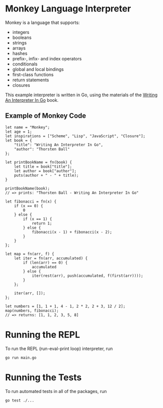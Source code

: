 # Monkey Language Interpreter

Monkey is a language that supports:

- integers
- booleans
- strings
- arrays
- hashes
- prefix-, infix- and index operators
- conditionals
- global and local bindings
- first-class functions
- return statements
- closures

This example interpreter is written in Go, using the materials of the [Writing An Interpreter In Go](https://interpreterbook.com) book.

## Example of Monkey Code

```
let name = "Monkey";
let age = 1;
let inspirations = ["Scheme", "Lisp", "JavaScript", "Closure"];
let book = {
    "title": "Writing An Interpreter In Go",
    "author": "Thorsten Ball"
};

let printBookName = fn(book) {
    let title = book["title"];
    let author = book["author"];
    puts(author + " - " + title);
}

printBookName(book);
// => prints: "Thorsten Ball - Writing An Interpreter In Go"

let fibonacci = fn(x) {
    if (x == 0) {
        0
    } else {
        if (x == 1) {
            return 1;
        } else {
            fibonacci(x - 1) + fibonacci(x - 2);
        }
    }
};

let map = fn(arr, f) {
    let iter = fn(arr, accumulated) {
        if (len(arr) == 0) {
            accumulated
        } else {
            iter(rest(arr), push(accumulated, f(first(arr))));
        }
    };

    iter(arr, []);
};

let numbers = [1, 1 + 1, 4 - 1, 2 * 2, 2 + 3, 12 / 2];
map(numbers, fibonacci);
// => returns: [1, 1, 2, 3, 5, 8]
```

# Running the REPL

To run the REPL (run-eval-print loop) interpreter, run

    go run main.go

# Running the Tests

To run automated tests in all of the packages, run

    go test ./...